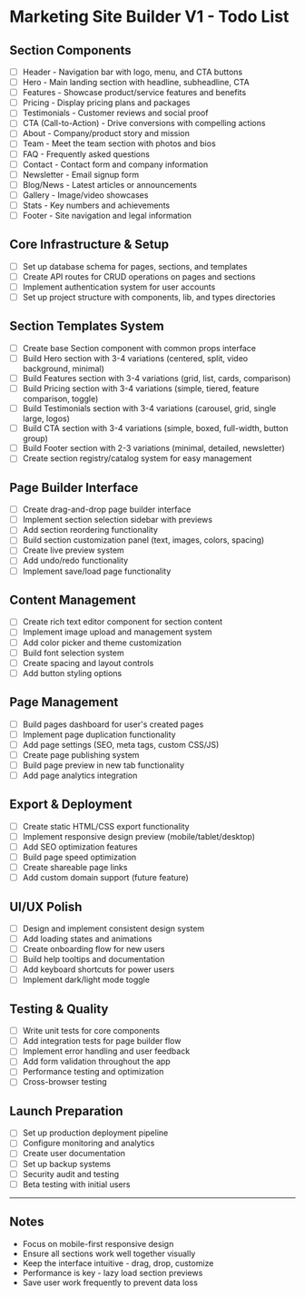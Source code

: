 # Marketing Site Builder V1 - Todo List

## Section Components
- [ ] Header - Navigation bar with logo, menu, and CTA buttons
- [ ] Hero - Main landing section with headline, subheadline, CTA
- [ ] Features - Showcase product/service features and benefits
- [ ] Pricing - Display pricing plans and packages
- [ ] Testimonials - Customer reviews and social proof
- [ ] CTA (Call-to-Action) - Drive conversions with compelling actions
- [ ] About - Company/product story and mission
- [ ] Team - Meet the team section with photos and bios
- [ ] FAQ - Frequently asked questions
- [ ] Contact - Contact form and company information
- [ ] Newsletter - Email signup form
- [ ] Blog/News - Latest articles or announcements
- [ ] Gallery - Image/video showcases
- [ ] Stats - Key numbers and achievements
- [ ] Footer - Site navigation and legal information

## Core Infrastructure & Setup
- [ ] Set up database schema for pages, sections, and templates
- [ ] Create API routes for CRUD operations on pages and sections
- [ ] Implement authentication system for user accounts
- [ ] Set up project structure with components, lib, and types directories

## Section Templates System
- [ ] Create base Section component with common props interface
- [ ] Build Hero section with 3-4 variations (centered, split, video background, minimal)
- [ ] Build Features section with 3-4 variations (grid, list, cards, comparison)
- [ ] Build Pricing section with 3-4 variations (simple, tiered, feature comparison, toggle)
- [ ] Build Testimonials section with 3-4 variations (carousel, grid, single large, logos)
- [ ] Build CTA section with 3-4 variations (simple, boxed, full-width, button group)
- [ ] Build Footer section with 2-3 variations (minimal, detailed, newsletter)
- [ ] Create section registry/catalog system for easy management

## Page Builder Interface
- [ ] Create drag-and-drop page builder interface
- [ ] Implement section selection sidebar with previews
- [ ] Add section reordering functionality
- [ ] Build section customization panel (text, images, colors, spacing)
- [ ] Create live preview system
- [ ] Add undo/redo functionality
- [ ] Implement save/load page functionality

## Content Management
- [ ] Create rich text editor component for section content
- [ ] Implement image upload and management system
- [ ] Add color picker and theme customization
- [ ] Build font selection system
- [ ] Create spacing and layout controls
- [ ] Add button styling options

## Page Management
- [ ] Build pages dashboard for user's created pages
- [ ] Implement page duplication functionality
- [ ] Add page settings (SEO, meta tags, custom CSS/JS)
- [ ] Create page publishing system
- [ ] Build page preview in new tab functionality
- [ ] Add page analytics integration

## Export & Deployment
- [ ] Create static HTML/CSS export functionality
- [ ] Implement responsive design preview (mobile/tablet/desktop)
- [ ] Add SEO optimization features
- [ ] Build page speed optimization
- [ ] Create shareable page links
- [ ] Add custom domain support (future feature)

## UI/UX Polish
- [ ] Design and implement consistent design system
- [ ] Add loading states and animations
- [ ] Create onboarding flow for new users
- [ ] Build help tooltips and documentation
- [ ] Add keyboard shortcuts for power users
- [ ] Implement dark/light mode toggle

## Testing & Quality
- [ ] Write unit tests for core components
- [ ] Add integration tests for page builder flow
- [ ] Implement error handling and user feedback
- [ ] Add form validation throughout the app
- [ ] Performance testing and optimization
- [ ] Cross-browser testing

## Launch Preparation
- [ ] Set up production deployment pipeline
- [ ] Configure monitoring and analytics
- [ ] Create user documentation
- [ ] Set up backup systems
- [ ] Security audit and testing
- [ ] Beta testing with initial users

---

## Notes
- Focus on mobile-first responsive design
- Ensure all sections work well together visually
- Keep the interface intuitive - drag, drop, customize
- Performance is key - lazy load section previews
- Save user work frequently to prevent data loss